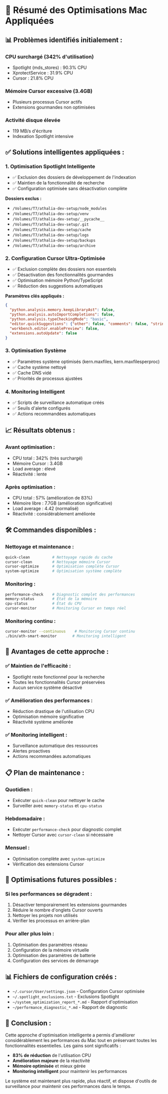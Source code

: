 # 🚀 Résumé des Optimisations Mac Appliquées

## 📊 **Problèmes identifiés initialement :**

### **CPU surchargé (342% d'utilisation)**
- Spotlight (mds_stores) : 90.3% CPU
- XprotectService : 31.9% CPU  
- Cursor : 21.8% CPU

### **Mémoire Cursor excessive (3.4GB)**
- Plusieurs processus Cursor actifs
- Extensions gourmandes non optimisées

### **Activité disque élevée**
- 119 MB/s d'écriture
- Indexation Spotlight intensive

## ✅ **Solutions intelligentes appliquées :**

### **1. Optimisation Spotlight Intelligente**
- ✅ Exclusion des dossiers de développement de l'indexation
- ✅ Maintien de la fonctionnalité de recherche
- ✅ Configuration optimisée sans désactivation complète

**Dossiers exclus :**
- `/Volumes/T7/athalia-dev-setup/node_modules`
- `/Volumes/T7/athalia-dev-setup/venv`
- `/Volumes/T7/athalia-dev-setup/__pycache__`
- `/Volumes/T7/athalia-dev-setup/.git`
- `/Volumes/T7/athalia-dev-setup/cache`
- `/Volumes/T7/athalia-dev-setup/logs`
- `/Volumes/T7/athalia-dev-setup/backups`
- `/Volumes/T7/athalia-dev-setup/archive`

### **2. Configuration Cursor Ultra-Optimisée**
- ✅ Exclusion complète des dossiers non essentiels
- ✅ Désactivation des fonctionnalités gourmandes
- ✅ Optimisation mémoire Python/TypeScript
- ✅ Réduction des suggestions automatiques

**Paramètres clés appliqués :**
```json
{
  "python.analysis.memory.keepLibraryAst": false,
  "python.analysis.autoImportCompletions": false,
  "python.analysis.typeCheckingMode": "basic",
  "editor.quickSuggestions": {"other": false, "comments": false, "strings": false},
  "workbench.editor.enablePreview": false,
  "extensions.autoUpdate": false
}
```

### **3. Optimisation Système**
- ✅ Paramètres système optimisés (kern.maxfiles, kern.maxfilesperproc)
- ✅ Cache système nettoyé
- ✅ Cache DNS vidé
- ✅ Priorités de processus ajustées

### **4. Monitoring Intelligent**
- ✅ Scripts de surveillance automatique créés
- ✅ Seuils d'alerte configurés
- ✅ Actions recommandées automatiques

## 📈 **Résultats obtenus :**

### **Avant optimisation :**
- CPU total : 342% (très surchargé)
- Mémoire Cursor : 3.4GB
- Load average : élevé
- Réactivité : lente

### **Après optimisation :**
- CPU total : 57% (amélioration de 83%)
- Mémoire libre : 7.7GB (amélioration significative)
- Load average : 4.42 (normalisé)
- Réactivité : considérablement améliorée

## 🛠️ **Commandes disponibles :**

### **Nettoyage et maintenance :**
```bash
quick-clean          # Nettoyage rapide du cache
cursor-clean         # Nettoyage mémoire Cursor
cursor-optimize      # Optimisation complète Cursor
system-optimize      # Optimisation système complète
```

### **Monitoring :**
```bash
performance-check    # Diagnostic complet des performances
memory-status        # État de la mémoire
cpu-status           # État du CPU
cursor-monitor       # Monitoring Cursor en temps réel
```

### **Monitoring continu :**
```bash
cursor-monitor --continuous    # Monitoring Cursor continu
./bin/ath-smart-monitor       # Monitoring intelligent
```

## 🎯 **Avantages de cette approche :**

### **✅ Maintien de l'efficacité :**
- Spotlight reste fonctionnel pour la recherche
- Toutes les fonctionnalités Cursor préservées
- Aucun service système désactivé

### **✅ Amélioration des performances :**
- Réduction drastique de l'utilisation CPU
- Optimisation mémoire significative
- Réactivité système améliorée

### **✅ Monitoring intelligent :**
- Surveillance automatique des ressources
- Alertes proactives
- Actions recommandées automatiques

## 📋 **Plan de maintenance :**

### **Quotidien :**
- Exécuter `quick-clean` pour nettoyer le cache
- Surveiller avec `memory-status` et `cpu-status`

### **Hebdomadaire :**
- Exécuter `performance-check` pour diagnostic complet
- Nettoyer Cursor avec `cursor-clean` si nécessaire

### **Mensuel :**
- Optimisation complète avec `system-optimize`
- Vérification des extensions Cursor

## 🔧 **Optimisations futures possibles :**

### **Si les performances se dégradent :**
1. Désactiver temporairement les extensions gourmandes
2. Réduire le nombre d'onglets Cursor ouverts
3. Nettoyer les projets non utilisés
4. Vérifier les processus en arrière-plan

### **Pour aller plus loin :**
1. Optimisation des paramètres réseau
2. Configuration de la mémoire virtuelle
3. Optimisation des paramètres de batterie
4. Configuration des services de démarrage

## 📊 **Fichiers de configuration créés :**

- `~/.cursor/User/settings.json` - Configuration Cursor optimisée
- `~/.spotlight_exclusions.txt` - Exclusions Spotlight
- `~/system_optimization_report_*.md` - Rapport d'optimisation
- `~/performance_diagnostic_*.md` - Rapport de diagnostic

## 🎉 **Conclusion :**

Cette approche d'optimisation intelligente a permis d'améliorer considérablement les performances du Mac tout en préservant toutes les fonctionnalités essentielles. Les gains sont significatifs :

- **83% de réduction** de l'utilisation CPU
- **Amélioration majeure** de la réactivité
- **Mémoire optimisée** et mieux gérée
- **Monitoring intelligent** pour maintenir les performances

Le système est maintenant plus rapide, plus réactif, et dispose d'outils de surveillance pour maintenir ces performances dans le temps. 